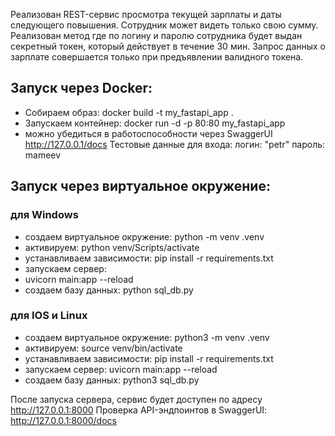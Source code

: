Реализован REST-сервис просмотра текущей зарплаты и даты следующего повышения. Сотрудник может видеть только свою сумму. Реализован
метод где по логину и паролю сотрудника будет выдан секретный токен, который действует в течение 30 мин. Запрос
данных о зарплате совершается только при предъявлении валидного токена.
## Запуск через Docker:
- Собираем образ:
  docker build -t my_fastapi_app .
- Запускаем контейнер:
  docker run -d -p 80:80 my_fastapi_app
- можно убедиться в работоспособности через SwaggerUI
  http://127.0.0.1/docs
  Тестовые данные для входа:
  логин: "petr"
  пароль: mameev

## Запуск через виртуальное окружение:
### для Windows
- создаем виртуальное окружение:
  python -m venv .venv
- активируем:
  python venv/Scripts/activate
- устанавливаем зависимости:
  pip install -r requirements.txt
- запускаем сервер:
- uvicorn main:app --reload
- создаем базу данных:
  python sql_db.py 

### для IOS и Linux
- создаем виртуальное окружение:
  python3 -m venv .venv
- активируем:
  source venv/bin/activate
- устанавливаем зависимости:
  pip install -r requirements.txt
- запускаем сервер:
  uvicorn main:app --reload
- создаем базу данных:
  python3 sql_db.py


После запуска сервера, сервис будет доступен по адресу http://127.0.0.1:8000
Проверка API-эндпоинтов в SwaggerUI: http://127.0.0.1:8000/docs 
  
